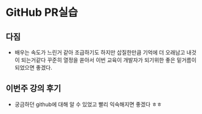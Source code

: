 # GitHub PR실습

## 다짐
- 배우는 속도가 느린거 같아 조급하기도 하지만 삽질한만큼 기억에 더 오래남고 내것이 되는거같다 꾸준히 열정을 쏟아서 이번 교육이 개발자가 되기위한 좋은 밑거름이 되었으면 좋겠다.

## 이번주 강의 후기
- 궁금하던 github에 대해 알 수 있었고 빨리 익숙해지면 좋겠다 ㅎㅎ